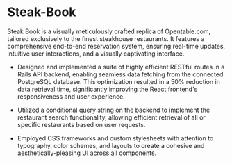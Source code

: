 # Steak-Book

Steak Book is a visually meticulously crafted replica of Opentable.com, tailored exclusively to the finest steakhouse restaurants. It features a comprehensive end-to-end reservation system, ensuring real-time updates, intuitive user interactions, and a visually captivating interface.

- Designed and implemented a suite of highly efficient RESTful routes in a Rails API backend, enabling seamless data fetching from the connected PostgreSQL database. This optimization resulted in a 50% reduction in data retrieval time, significantly improving the React frontend's responsiveness and user experience.

- Utilized a conditional query string on the backend to implement the restaurant search functionality, allowing efficient retrieval of all or specific restaurants based on user requests.

- Employed CSS frameworks and custom stylesheets with attention to typography, color schemes, and layouts to create a cohesive and aesthetically-pleasing UI across all components.
